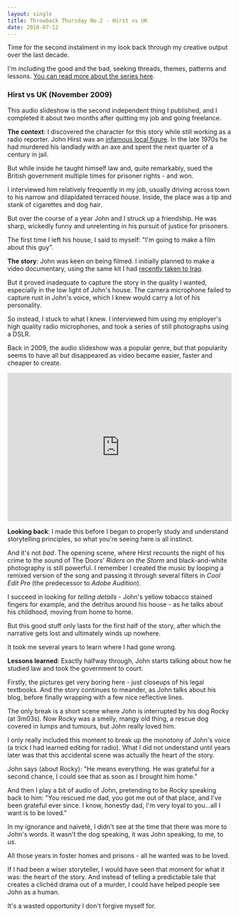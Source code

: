 ```yaml
---
layout: single
title: Throwback Thursday No.2 - Hirst vs UK
date: 2018-07-12
---
```


Time for the second instalment in my look back through my creative output over the last decade. 

I'm including the good and the bad, seeking threads, themes, patterns and lessons. [You can read more about the series here](http://www.adamwestbrook.co.uk/2018/07/05/throwback-thursday-iraq.html).

### Hirst vs UK (November 2009)

This audio slideshow is the second independent thing I published, and I completed it about two months after quitting my job and going freelance. 

**The context**: I discovered the character for this story while still working as a radio reporter. John Hirst was an [infamous local figure](https://en.wikipedia.org/wiki/John_Hirst_(criminal)). In the late 1970s he had murdered his landlady with an axe and spent the next quarter of a century in jail.

But while inside he taught himself law and, quite remarkably, sued the British government multiple times for prisoner rights - and won.

I interviewed him relatively frequently in my job, usually driving across town to his narrow and dilapidated terraced house. Inside, the place was a tip and stank of cigarettes and dog hair.

But over the course of a year John and I struck up a friendship. He was sharp, wickedly funny and unrelenting in his pursuit of justice for prisoners.

The first time I left his house, I said to myself: "I'm going to make a film about this guy". 

**The story**: John was keen on being filmed. I initially planned to make a video documentary, using the same kit I had [recently taken to Iraq](http://www.adamwestbrook.co.uk/2018/07/05/throwback-thursday-iraq.html).

But it proved inadequate to capture the story in the quality I wanted, especially in the low light of John's house. The camera microphone failed to capture rust in John's voice, which I knew would carry a lot of his personality.

So instead, I stuck to what I knew. I interviewed him using my employer's high quality radio microphones, and took a series of still photographs using a DSLR. 

Back in 2009, the audio slideshow was a popular genre, but that popularity seems to have all but disappeared as video became easier, faster and cheaper to create.

<div style="padding:66.25% 0 0 0;position:relative;"><iframe src="https://player.vimeo.com/video/7742500?title=0&byline=0&portrait=0" style="position:absolute;top:0;left:0;width:100%;height:100%;" frameborder="0" webkitallowfullscreen mozallowfullscreen allowfullscreen></iframe></div><script src="https://player.vimeo.com/api/player.js"></script>

**Looking back**: I made this before I began to properly study and understand storytelling principles, so what you're seeing here is all instinct. 

And it's not *bad*. The opening scene, where Hirst recounts the night of his crime to the sound of The Doors' *Riders on the Storm* and black-and-white photography is still powerful. I remember I created the music by looping a remixed version of the song and passing it through several filters in *Cool Edit Pro* (the predecessor to *Adobe Audition*). 

I succeed in looking for *telling details* - John's yellow tobacco stained fingers for example, and the detritus around his house - as he talks about his childhood, moving from home to home.

But this good stuff only lasts for the first half of the story, after which the narrative gets lost and ultimately winds up nowhere. 

It took me several years to learn where I had gone wrong.

**Lessons learned**: Exactly halfway through, John starts talking about how he studied law and took the government to court.

Firstly, the pictures get very boring here - just closeups of his legal textbooks. And the story continues to meander, as John talks about his blog, before finally wrapping with a few nice reflective lines.

The only break is a short scene where John is interrupted by his dog Rocky (at 3m03s). Now Rocky was a smelly, mangy old thing, a rescue dog covered in lumps and tumours, but John really loved him. 

I only really included this moment to break up the monotony of John's voice (a trick I had learned editing for radio). What I did not understand until years later was that this accidental scene was actually the heart of the story.

John says (about Rocky): "He means everything. He was grateful for a second chance, I could see that as soon as I brought him home."

And then I play a bit of audio of John, pretending to be Rocky speaking back to him: "You rescued me dad, you got me out of that place, and I've been grateful ever since. I know, honestly dad, I'm very loyal to you...all I want is to be loved."

In my ignorance and naiveté, I didn't see at the time that there was more to John's words. It wasn't the dog speaking, it was John speaking, to me, to *us*. 

All those years in foster homes and prisons - all he wanted was to be loved.

If I had been a wiser storyteller, I would have seen that moment for what it was: the heart of the story. And instead of telling a predictable tale that creates a clichéd drama out of a murder, I could have helped people see John as a human.

It's a wasted opportunity I don't forgive myself for. 

